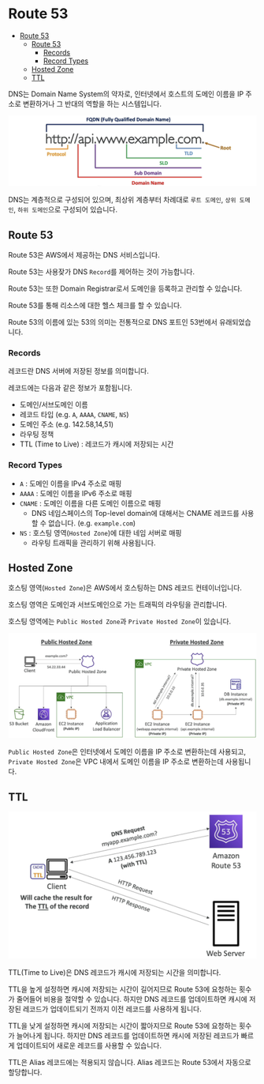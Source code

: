 # Route 53

- [Route 53](#route-53)
  - [Route 53](#route-53-1)
    - [Records](#records)
    - [Record Types](#record-types)
  - [Hosted Zone](#hosted-zone)
  - [TTL](#ttl)

DNS는 Domain Name System의 약자로, 인터넷에서 호스트의 도메인 이름을 IP 주소로 변환하거나 그 반대의 역할을 하는 시스템입니다.

![dns_domain.png](images/dns_domain.png)

DNS는 계층적으로 구성되어 있으며, 최상위 계층부터 차례대로 `루트 도메인`, `상위 도메인`, `하위 도메인`으로 구성되어 있습니다.


## Route 53

Route 53은 AWS에서 제공하는 DNS 서비스입니다.
 
Route 53는 사용잦가 DNS `Record`를 제어하는 것이 가능합니다.

Route 53는 또한 Domain Registrar로서 도메인을 등록하고 관리할 수 있습니다.

Route 53를 통해 리소스에 대한 헬스 체크를 할 수 있습니다.

Route 53의 이름에 있는 53의 의미는 전통적으로 DNS 포트인 53번에서 유래되었습니다.

### Records

레코드란 DNS 서버에 저장된 정보를 의미합니다.

레코드에는 다음과 같은 정보가 포함됩니다.
- 도메인/서브도메인 이름
- 레코드 타입 (e.g. `A`, `AAAA`, `CNAME`, `NS`)
- 도메인 주소 (e.g. 142.58,14,51)
- 라우팅 정책
- TTL (Time to Live) : 레코드가 캐시에 저장되는 시간

### Record Types

- `A` : 도메인 이름을 IPv4 주소로 매핑
- `AAAA` : 도메인 이름을 IPv6 주소로 매핑
- `CNAME` : 도메인 이름을 다른 도메인 이름으로 매핑
  - DNS 네임스페이스의 Top-level domain에 대해서는 CNAME 레코드를 사용할 수 없습니다. (e.g. `example.com`)
- `NS` : 호스팅 영역(`Hosted Zone`)에 대한 네임 서버로 매핑
  - 라우팅 트래픽을 관리하기 위해 사용됩니다.


## Hosted Zone

호스팅 영역(`Hosted Zone`)은 AWS에서 호스팅하는 DNS 레코드 컨테이너입니다.

호스팅 영역은 도메인과 서브도메인으로 가는 트래픽의 라우팅을 관리합니다.

호스팅 영역에는 `Public Hosted Zone`과 `Private Hosted Zone`이 있습니다.

![route53_hosted_zone.png](images/route53_hosted_zone.png)

`Public Hosted Zone`은 인터넷에서 도메인 이름을 IP 주소로 변환하는데 사용되고, `Private Hosted Zone`은 VPC 내에서 도메인 이름을 IP 주소로 변환하는데 사용됩니다.

## TTL

![route53_ttl.png](images/route53_ttl.png)

TTL(Time to Live)은 DNS 레코드가 캐시에 저장되는 시간을 의미합니다.

TTL을 높게 설정하면 캐시에 저장되는 시간이 길어지므로 Route 53에 요청하는 횟수가 줄어들어 비용을 절약할 수 있습니다. 하지만 DNS 레코드를 업데이트하면 캐시에 저장된 레코드가 업데이트되기 전까지 이전 레코드를 사용하게 됩니다.

TTL을 낮게 설정하면 캐시에 저장되는 시간이 짧아지므로 Route 53에 요청하는 횟수가 늘어나게 됩니다. 하지만 DNS 레코드를 업데이트하면 캐시에 저장된 레코드가 빠르게 업데이트되어 새로운 레코드를 사용할 수 있습니다.

TTL은 Alias 레코드에는 적용되지 않습니다. Alias 레코드는 Route 53에서 자동으로 할당합니다.
